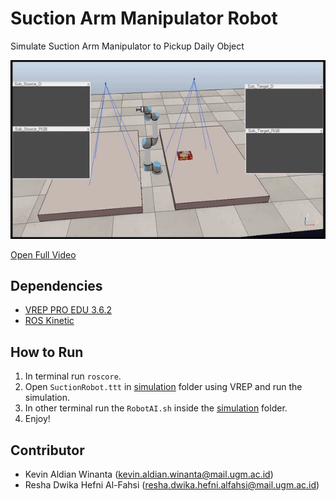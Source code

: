 # Suction Arm Manipulator Robot
Simulate Suction Arm Manipulator to Pickup Daily Object

![alt text](img/simulation.gif)

[Open Full Video](https://youtu.be/cmVsOR96NVk)

## Dependencies
* [VREP PRO EDU 3.6.2](http://coppeliarobotics.com/ubuntuVersions.html)
* [ROS Kinetic](https://wiki.ros.org/kinetic/Installation) 

## How to Run

1. In terminal run `roscore`.
2. Open `SuctionRobot.ttt` in [simulation](https://github.com/reshalfahsi/arm-suction-sim/tree/master/simulation) folder using VREP and run the simulation.
3. In other terminal run the `RobotAI.sh` inside the [simulation](https://github.com/reshalfahsi/arm-suction-sim/tree/master/simulation) folder.
4. Enjoy!

## Contributor
* Kevin Aldian Winanta ([kevin.aldian.winanta@mail.ugm.ac.id](mailto:kevin.aldian.winanta@mail.ugm.ac.id))
* Resha Dwika Hefni Al-Fahsi ([resha.dwika.hefni.alfahsi@mail.ugm.ac.id](mailto:resha.dwika.hefni.alfahsi@mail.ugm.ac.id))

